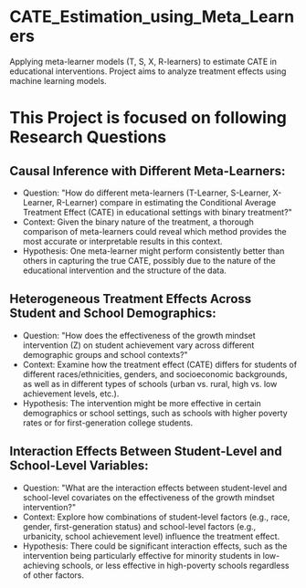 # CATE_Estimation_using_Meta_Learners
Applying meta-learner models (T, S, X, R-learners) to estimate CATE in educational interventions. Project aims to analyze treatment effects using machine learning models.
# This Project is focused on following Research Questions
## Causal Inference with Different Meta-Learners:
* Question: "How do different meta-learners (T-Learner, S-Learner, X-Learner, R-Learner) compare in estimating the Conditional Average Treatment Effect (CATE) in educational settings with binary treatment?"
* Context: Given the binary nature of the treatment, a thorough comparison of meta-learners could reveal which method provides the most accurate or interpretable results in this context.
* Hypothesis: One meta-learner might perform consistently better than others in capturing the true CATE, possibly due to the nature of the educational intervention and the structure of the data.
## Heterogeneous Treatment Effects Across Student and School Demographics:

* Question: "How does the effectiveness of the growth mindset intervention (Z) on student achievement vary across different demographic groups and school contexts?"
* Context: Examine how the treatment effect (CATE) differs for students of different races/ethnicities, genders, and socioeconomic backgrounds, as well as in different types of schools (urban vs. rural, high vs. low achievement levels, etc.).
* Hypothesis: The intervention might be more effective in certain demographics or school settings, such as schools with higher poverty rates or for first-generation college students.
## Interaction Effects Between Student-Level and School-Level Variables:
* Question: "What are the interaction effects between student-level and school-level covariates on the effectiveness of the growth mindset intervention?"
* Context: Explore how combinations of student-level factors (e.g., race, gender, first-generation status) and school-level factors (e.g., urbanicity, school achievement level) influence the treatment effect.
* Hypothesis: There could be significant interaction effects, such as the intervention being particularly effective for minority students in low-achieving schools, or less effective in high-poverty schools regardless of other factors.

